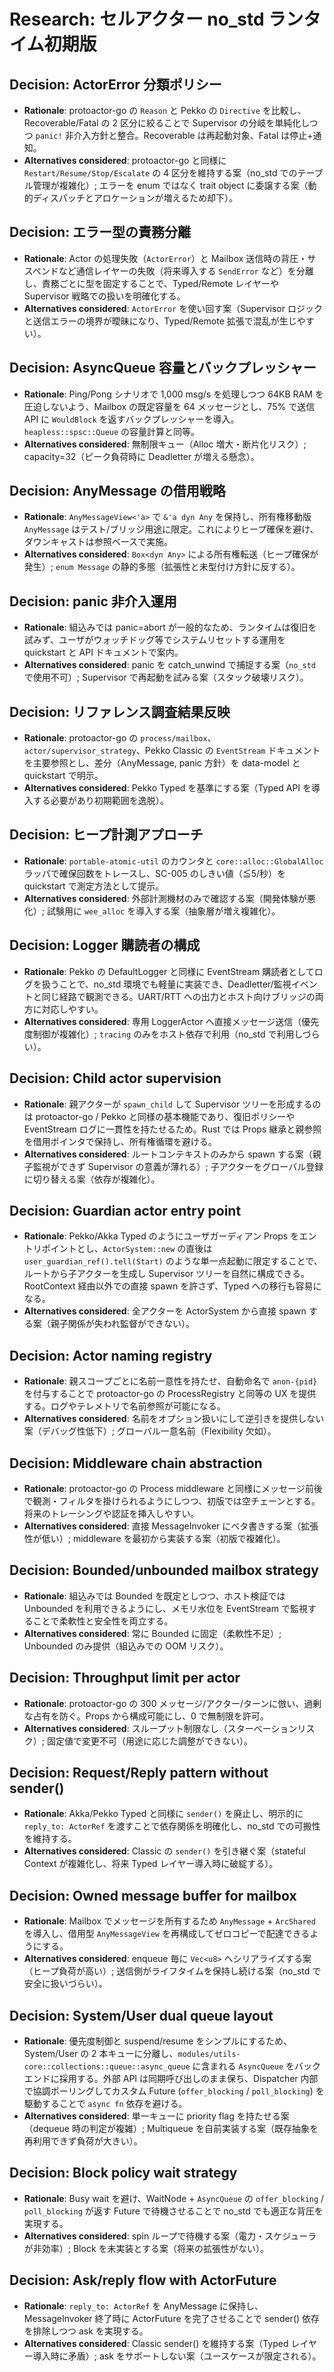# Research: セルアクター no_std ランタイム初期版

## Decision: ActorError 分類ポリシー
- **Rationale**: protoactor-go の `Reason` と Pekko の `Directive` を比較し、Recoverable/Fatal の 2 区分に絞ることで Supervisor の分岐を単純化しつつ `panic!` 非介入方針と整合。Recoverable は再起動対象、Fatal は停止+通知。  
- **Alternatives considered**: protoactor-go と同様に `Restart/Resume/Stop/Escalate` の 4 区分を維持する案（no_std でのテーブル管理が複雑化）; エラーを enum ではなく trait object に委譲する案（動的ディスパッチとアロケーションが増えるため却下）。

## Decision: エラー型の責務分離
- **Rationale**: Actor の処理失敗（`ActorError`）と Mailbox 送信時の背圧・サスペンドなど通信レイヤーの失敗（将来導入する `SendError` など）を分離し、責務ごとに型を固定することで、Typed/Remote レイヤーや Supervisor 戦略での扱いを明確化する。  
- **Alternatives considered**: `ActorError` を使い回す案（Supervisor ロジックと送信エラーの境界が曖昧になり、Typed/Remote 拡張で混乱が生じやすい）。

## Decision: AsyncQueue 容量とバックプレッシャー
- **Rationale**: Ping/Pong シナリオで 1,000 msg/s を処理しつつ 64KB RAM を圧迫しないよう、Mailbox の既定容量を 64 メッセージとし、75% で送信 API に `WouldBlock` を返すバックプレッシャーを導入。`heapless::spsc::Queue` の容量計算と同等。  
- **Alternatives considered**: 無制限キュー（Alloc 増大・断片化リスク）; capacity=32（ピーク負荷時に Deadletter が増える懸念）。

## Decision: AnyMessage の借用戦略
- **Rationale**: `AnyMessageView<'a>` で `&'a dyn Any` を保持し、所有権移動版 `AnyMessage` はテスト/ブリッジ用途に限定。これによりヒープ確保を避け、ダウンキャストは参照ベースで実施。  
- **Alternatives considered**: `Box<dyn Any>` による所有権転送（ヒープ確保が発生）; `enum Message` の静的多態（拡張性と未型付け方針に反する）。

## Decision: panic 非介入運用
- **Rationale**: 組込みでは panic=abort が一般的なため、ランタイムは復旧を試みず、ユーザがウォッチドッグ等でシステムリセットする運用を quickstart と API ドキュメントで案内。  
- **Alternatives considered**: panic を catch_unwind で捕捉する案（`no_std` で使用不可）; Supervisor で再起動を試みる案（スタック破壊リスク）。

## Decision: リファレンス調査結果反映
- **Rationale**: protoactor-go の `process/mailbox`、`actor/supervisor_strategy`、Pekko Classic の `EventStream` ドキュメントを主要参照とし、差分（AnyMessage, panic 方針）を data-model と quickstart で明示。  
- **Alternatives considered**: Pekko Typed を基準にする案（Typed API を導入する必要があり初期範囲を逸脱）。

## Decision: ヒープ計測アプローチ
- **Rationale**: `portable-atomic-util` のカウンタと `core::alloc::GlobalAlloc` ラッパで確保回数をトレースし、SC-005 のしきい値（≦5/秒）を quickstart で測定方法として提示。  
- **Alternatives considered**: 外部計測機材のみで確認する案（開発体験が悪化）; 試験用に `wee_alloc` を導入する案（抽象層が増え複雑化）。

## Decision: Logger 購読者の構成
- **Rationale**: Pekko の DefaultLogger と同様に EventStream 購読者としてログを扱うことで、no_std 環境でも軽量に実装でき、Deadletter/監視イベントと同じ経路で観測できる。UART/RTT への出力とホスト向けブリッジの両方に対応しやすい。  
- **Alternatives considered**: 専用 LoggerActor へ直接メッセージ送信（優先度制御が複雑化）; `tracing` のみをホスト依存で利用（no_std で利用しづらい）。

## Decision: Child actor supervision
- **Rationale**: 親アクターが `spawn_child` して Supervisor ツリーを形成するのは protoactor-go / Pekko と同様の基本機能であり、復旧ポリシーや EventStream ログに一貫性を持たせるため。Rust では Props 継承と親参照を借用ポインタで保持し、所有権循環を避ける。  
- **Alternatives considered**: ルートコンテキストのみから spawn する案（親子監視ができず Supervisor の意義が薄れる）; 子アクターをグローバル登録に切り替える案（依存が複雑化）。

## Decision: Guardian actor entry point
- **Rationale**: Pekko/Akka Typed のようにユーザガーディアン Props をエントリポイントとし、`ActorSystem::new` の直後は `user_guardian_ref().tell(Start)` のような単一点起動に限定することで、ルートから子アクターを生成し Supervisor ツリーを自然に構成できる。RootContext 経由以外での直接 spawn を許さず、Typed への移行も容易になる。  
- **Alternatives considered**: 全アクターを ActorSystem から直接 spawn する案（親子関係が失われ監督ができない）。

## Decision: Actor naming registry
- **Rationale**: 親スコープごとに名前一意性を持たせ、自動命名で `anon-{pid}` を付与することで protoactor-go の ProcessRegistry と同等の UX を提供する。ログやテレメトリで名前参照が可能になる。  
- **Alternatives considered**: 名前をオプション扱いにして逆引きを提供しない案（デバッグ性低下）; グローバル一意名前（Flexibility 欠如）。

## Decision: Middleware chain abstraction
- **Rationale**: protoactor-go の Process middleware と同様にメッセージ前後で観測・フィルタを掛けられるようにしつつ、初版では空チェーンとする。将来のトレーシングや認証を挿入しやすい。  
- **Alternatives considered**: 直接 MessageInvoker にベタ書きする案（拡張性が低い）; middleware を最初から実装する案（初版で複雑化）。

## Decision: Bounded/unbounded mailbox strategy
- **Rationale**: 組込みでは Bounded を既定としつつ、ホスト検証では Unbounded を利用できるようにし、メモリ水位を EventStream で監視することで柔軟性と安全性を両立する。  
- **Alternatives considered**: 常に Bounded に固定（柔軟性不足）; Unbounded のみ提供（組込みでの OOM リスク）。

## Decision: Throughput limit per actor
- **Rationale**: protoactor-go の 300 メッセージ/アクター/ターンに倣い、過剰な占有を防ぐ。Props から構成可能にし、0 で無制限を許可。  
- **Alternatives considered**: スループット制限なし（スターべーションリスク）; 固定値で変更不可（用途に応じた調整ができない）。

## Decision: Request/Reply pattern without sender()
- **Rationale**: Akka/Pekko Typed と同様に `sender()` を廃止し、明示的に `reply_to: ActorRef` を渡すことで依存関係を明確化し、no_std での可搬性を維持する。  
- **Alternatives considered**: Classic の `sender()` を引き継ぐ案（stateful Context が複雑化し、将来 Typed レイヤー導入時に破綻する）。

## Decision: Owned message buffer for mailbox
- **Rationale**: Mailbox でメッセージを所有するため `AnyMessage` + `ArcShared` を導入し、借用型 `AnyMessageView` を再構成してゼロコピーで配達できるようにする。  
- **Alternatives considered**: enqueue 毎に `Vec<u8>` へシリアライズする案（ヒープ負荷が高い）; 送信側がライフタイムを保持し続ける案（no_std で安全に扱いづらい）。

## Decision: System/User dual queue layout
- **Rationale**: 優先度制御と suspend/resume をシンプルにするため、System/User の 2 本キューに分離し、`modules/utils-core::collections::queue::async_queue` に含まれる `AsyncQueue` をバックエンドに採用する。外部 API は同期呼び出しのまま保ち、Dispatcher 内部で協調ポーリングしてカスタム Future (`offer_blocking` / `poll_blocking`) を駆動することで `async fn` 依存を避ける。  
- **Alternatives considered**: 単一キューに priority flag を持たせる案（dequeue 時の判定が複雑）; Multiqueue を自前実装する案（既存抽象を再利用できず負荷が大きい）。

## Decision: Block policy wait strategy
- **Rationale**: Busy wait を避け、WaitNode + `AsyncQueue` の `offer_blocking` / `poll_blocking` が返す Future で待機させることで no_std でも適正な背圧を実現する。  
- **Alternatives considered**: spin ループで待機する案（電力・スケジューラが非効率）; Block を未実装とする案（将来の拡張性がない）。

## Decision: Ask/reply flow with ActorFuture
- **Rationale**: `reply_to: ActorRef` を AnyMessage に保持し、MessageInvoker 終了時に ActorFuture を完了させることで sender() 依存を排除しつつ ask を実現する。  
- **Alternatives considered**: Classic sender() を維持する案（Typed レイヤー導入時に矛盾）; ask をサポートしない案（ユースケースが限定される）。
